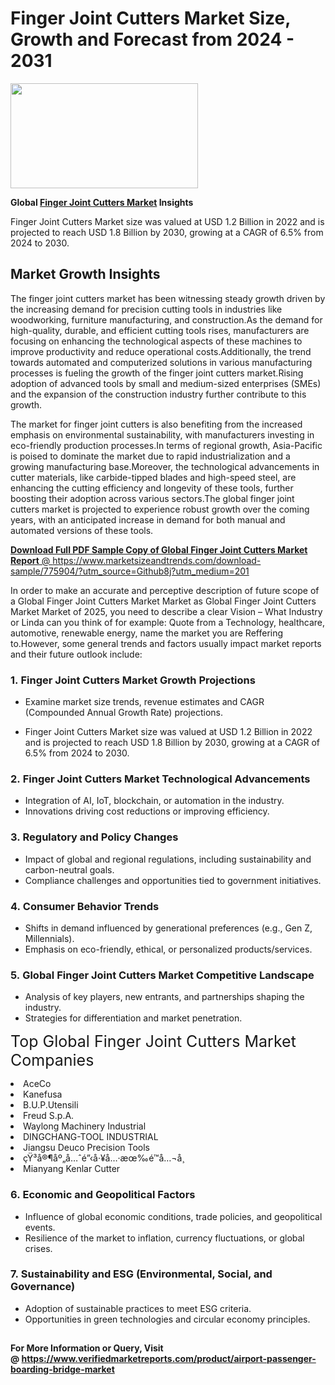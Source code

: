 <H1>Finger Joint Cutters Market Size, Growth and Forecast from 2024 - 2031</H1><img class="aligncenter size-medium wp-image-584254" src="https://thirdeyenews.in/wp-content/uploads/2024/09/Global-Market-Research-300x168.jpeg" alt="" width="300" height="168" /><p><strong>Global&nbsp;<a href="https://www.marketsizeandtrends.com/download-sample/775904/?utm_source=Github8j?utm_medium=201">Finger Joint Cutters Market</a> Insights</strong></p><p>Finger Joint Cutters Market size was valued at USD 1.2 Billion in 2022 and is projected to reach USD 1.8 Billion by 2030, growing at a CAGR of 6.5% from 2024 to 2030.</p><p><h2>Market Growth Insights</h2> <p>The finger joint cutters market has been witnessing steady growth driven by the increasing demand for precision cutting tools in industries like woodworking, furniture manufacturing, and construction.As the demand for high-quality, durable, and efficient cutting tools rises, manufacturers are focusing on enhancing the technological aspects of these machines to improve productivity and reduce operational costs.Additionally, the trend towards automated and computerized solutions in various manufacturing processes is fueling the growth of the finger joint cutters market.Rising adoption of advanced tools by small and medium-sized enterprises (SMEs) and the expansion of the construction industry further contribute to this growth.</p> <p><a href="#"></a></p> <p>The market for finger joint cutters is also benefiting from the increased emphasis on environmental sustainability, with manufacturers investing in eco-friendly production processes.In terms of regional growth, Asia-Pacific is poised to dominate the market due to rapid industrialization and a growing manufacturing base.Moreover, the technological advancements in cutter materials, like carbide-tipped blades and high-speed steel, are enhancing the cutting efficiency and longevity of these tools, further boosting their adoption across various sectors.The global finger joint cutters market is projected to experience robust growth over the coming years, with an anticipated increase in demand for both manual and automated versions of these tools.</p> <p><a href="#"></p><p><span class=""><strong>Download Full PDF Sample Copy of Global Finger Joint Cutters Market Report</strong> @ <a href="https://www.marketsizeandtrends.com/download-sample/775904/?utm_source=Github8j?utm_medium=201" target="_blank">https://www.marketsizeandtrends.com/download-sample/775904/?utm_source=Github8j?utm_medium=201</a></span></p><p>In order to make an accurate and perceptive description of future scope of a Global&nbsp;Finger Joint Cutters Market Market as Global&nbsp;Finger Joint Cutters Market Market of 2025, you need to describe a clear Vision &ndash; What Industry or Linda can you think of for example: Quote from a Technology, healthcare, automotive, renewable energy, name the market you are Reffering to.However, some general trends and factors usually impact market reports and their future outlook include:</p><h3>1.&nbsp;<strong>Finger Joint Cutters Market Growth Projections</strong></h3><ul><li>Examine market size trends, revenue estimates and CAGR (Compounded Annual Growth Rate) projections.</li><li><p>Finger Joint Cutters Market size was valued at USD 1.2 Billion in 2022 and is projected to reach USD 1.8 Billion by 2030, growing at a CAGR of 6.5% from 2024 to 2030.</p></li></ul><h3>2.&nbsp;<strong>Finger Joint Cutters Market Technological Advancements</strong></h3><ul><li>Integration of AI, IoT, blockchain, or automation in the industry.</li><li>Innovations driving cost reductions or improving efficiency.</li></ul><h3>3.&nbsp;<strong>Regulatory and Policy Changes</strong></h3><ul><li>Impact of global and regional regulations, including sustainability and carbon-neutral goals.</li><li>Compliance challenges and opportunities tied to government initiatives.</li></ul><h3>4.&nbsp;<strong>Consumer Behavior Trends</strong></h3><ul><li>Shifts in demand influenced by generational preferences (e.g., Gen Z, Millennials).</li><li>Emphasis on eco-friendly, ethical, or personalized products/services.</li></ul><h3>5.&nbsp;<strong>Global Finger Joint Cutters Market Competitive Landscape</strong></h3><ul><li>Analysis of key players, new entrants, and partnerships shaping the industry.</li><li>Strategies for differentiation and market penetration.</li></ul><p data-pm-slice="1 1 []"><span style="color: inherit; font-family: inherit; font-size: 25px;">Top Global Finger Joint Cutters Market Companies</span></p><div class="" data-test-id=""><p><li>AceCo</li><li> Kanefusa</li><li> B.U.P.Utensili</li><li> Freud S.p.A.</li><li> Waylong Machinery Industrial</li><li> DINGCHANG-TOOL INDUSTRIAL</li><li> Jiangsu Deuco Precision Tools</li><li> çŸ³å®¶åº„å…ˆé”‹å·¥å…·æœ‰é™å…¬å¸</li><li> Mianyang Kenlar Cutter</li></p></div><h3>6.&nbsp;<strong>Economic and Geopolitical Factors</strong></h3><ul><li>Influence of global economic conditions, trade policies, and geopolitical events.</li><li>Resilience of the market to inflation, currency fluctuations, or global crises.</li></ul><h3>7.&nbsp;<strong>Sustainability and ESG (Environmental, Social, and Governance)</strong></h3><ul><li>Adoption of sustainable practices to meet ESG criteria.</li><li>Opportunities in green technologies and circular economy principles.</li></ul><h2><strong style="font-size: 14px;">For More Information or Query, Visit @&nbsp;</strong><a style="background-color: #ffffff; font-size: 14px;" href="https://www.marketsizeandtrends.com/report/finger-joint-cutters-market/" target="_blank">https://www.verifiedmarketreports.com/product/airport-passenger-boarding-bridge-market</a></h2>